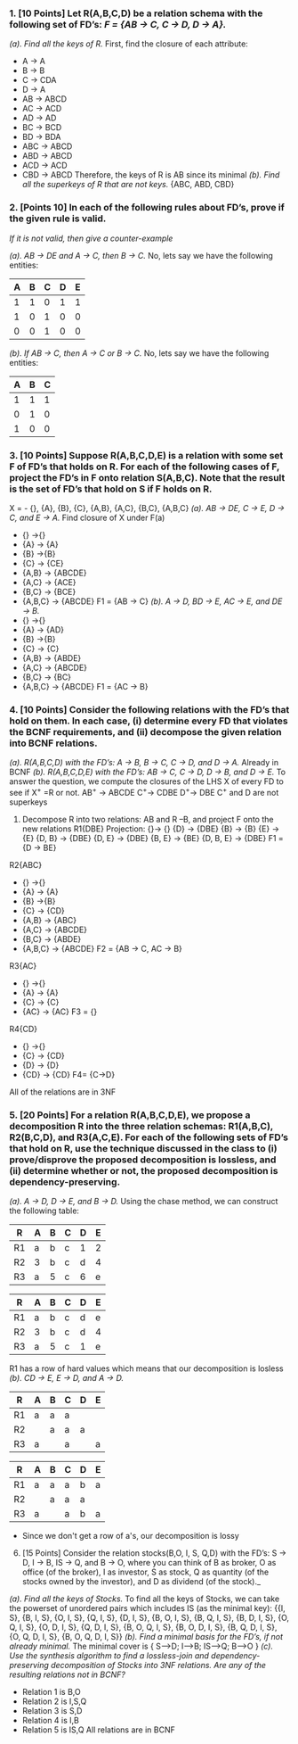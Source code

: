 ### 1. [10 Points] Let R(A,B,C,D) be a relation schema with the following set of FD’s: _F = {AB → C, C → D, D → A}._
_(a). Find all the keys of R._
First, find the closure of each attribute: 
- A -> A
- B -> B
- C -> CDA
- D -> A
- AB -> ABCD
- AC -> ACD
- AD -> AD
- BC -> BCD
- BD -> BDA
- ABC -> ABCD
- ABD -> ABCD
- ACD -> ACD
- CBD -> ABCD 
Therefore, the keys of R is AB since its minimal
_(b). Find all the superkeys of R that are not keys._
{ABC, ABD, CBD}
### 2. [Points 10] In each of the following rules about FD’s, prove if the given rule is valid.

_If it is not valid, then give a counter-example_

_(a). AB → DE and A → C, then B → C._
No, lets say we have the following entities: 

| A 	| B 	| C 	| D 	| E 	|
|---	|---	|---	|---	|---	|
| 1 	| 1 	| 0 	| 1 	| 1 	|
| 1 	| 0 	| 1 	| 0 	| 0 	|
| 0 	| 0 	| 1 	| 0 	| 0 	|
_(b). If AB → C, then A → C or B → C._
No, lets say we have the following entities: 

| A 	| B 	| C 	|
|---	|---	|---	|
| 1 	| 1 	| 1 	|
| 0 	| 1 	| 0 	|
| 1 	| 0 	| 0 	|
### 3. [10 Points] Suppose R(A,B,C,D,E) is a relation with some set F of FD’s that holds on R. For each of the following cases of F, project the FD’s in F onto relation S(A,B,C). Note that the result is the set of FD’s that hold on S if F holds on R.
X = -   {}, {A}, {B}, {C}, {A,B}, {A,C}, {B,C}, {A,B,C}
_(a). AB → DE, C → E, D → C, and E → A._
Find closure of X under F(a)
- {} ->{}  
- {A} -> {A} 
- {B} ->{B}
- {C} -> {CE}
- {A,B} -> {ABCDE}
- {A,C} -> {ACE}
- {B,C} -> {BCE}
- {A,B,C} -> {ABCDE}
F1 = {AB -> C}
_(b). A → D, BD → E, AC → E, and DE → B._
- {} ->{}  
- {A} -> {AD} 
- {B} ->{B}
- {C} -> {C}
- {A,B} -> {ABDE}
- {A,C} -> {ABCDE}
- {B,C} -> {BC}
- {A,B,C} -> {ABCDE}
F1 = {AC -> B}
### 4. [10 Points] Consider the following relations with the FD’s that hold on them. In each case, (i) determine every FD that violates the BCNF requirements, and (ii) decompose the given relation into BCNF relations.

_(a). R(A,B,C,D) with the FD’s: A → B, B → C, C → D, and D → A._
Already in BCNF 
_(b). R(A,B,C,D,E) with the FD’s: AB → C, C → D, D → B, and D → E._
To answer the question, we compute the closures of the LHS X of every FD to see if X$^{+}$ =R or not.
AB$^{+}$ -> ABCDE
C$^{+}$-> CDBE
D$^{+}$-> DBE
C$^{+}$ and D are not superkeys 

1. Decompose R into two relations: AB and R –B, and project F onto the new relations
R1{DBE} 
Projection: 
{}-> {}
{D} -> {DBE}
{B} ->  {B}
{E} -> {E}
{D, B} -> {DBE}
{D, E} -> {DBE}
{B, E} -> {BE}
{D, B, E} -> {DBE}
F1 = {D -> BE}

R2{ABC} 
- {} ->{}  
- {A} -> {A} 
- {B} ->{B}
- {C} -> {CD}
- {A,B} -> {ABC}
- {A,C} -> {ABCDE}
- {B,C} -> {ABDE}
- {A,B,C} -> {ABCDE}
F2 = {AB -> C, AC -> B}

R3{AC}
- {} ->{}  
- {A} -> {A} 
- {C} -> {C} 
- {AC} -> {AC} 
F3 = {}

R4{CD}
- {} ->{}  
- {C} -> {CD} 
- {D} -> {D} 
- {CD} -> {CD}
F4= {C->D}

All of the relations are in 3NF
### 5. [20 Points] For a relation R(A,B,C,D,E), we propose a decomposition R into the three relation schemas: R1(A,B,C), R2(B,C,D), and R3(A,C,E). For each of the following sets of FD’s that hold on R, use the technique discussed in the class to (i) prove/disprove the proposed decomposition is lossless, and (ii) determine whether or not, the proposed decomposition is dependency-preserving.

_(a). A → D, D → E, and B → D._
Using the chase method, we can construct the following table: 

| R  | A | B | C | D | E |
|----|---|---|---|---|---|
| R1 | a | b | c | 1 | 2 |
| R2 | 3 | b | c | d | 4 |
| R3 | a | 5 | c | 6 | e |

| R  | A | B | C | D | E |
|----|---|---|---|---|---|
| R1 | a | b | c | d | e |
| R2 | 3 | b | c | d | 4 |
| R3 | a | 5 | c | 1 | e |

R1 has a row of hard values which means that our decomposition is losless
_(b). CD → E, E → D, and A → D._

| R  | A | B | C | D | E |
|----|---|---|---|---|---|
| R1 | a | a | a |  |  |
| R2 |  | a | a | a |  |
| R3 | a |  | a |  | a |

| R  | A | B | C | D | E |
|----|---|---|---|---|---|
| R1 | a | a | a | b | a |
| R2 |  | a | a | a |  |
| R3 | a |  | a | b | a |
- Since we don't get a row of a's, our decomposition is lossy

6. [15 Points] Consider the relation stocks(B,O, I, S, Q,D) with the FD’s: S → D, I → B, IS → Q, and B → O, where you can think of B as broker, O as office (of the broker), I as investor, S as stock, Q as quantity (of the stocks owned by the investor), and D as dividend (of the stock)._

_(a). Find all the keys of Stocks._
To find all the keys of Stocks, we can take the powerset of unordered pairs which includes IS (as the minimal key): {{I, S}, {B, I, S}, {O, I, S}, {Q, I, S}, {D, I, S}, {B, O, I, S}, {B, Q, I, S}, {B, D, I, S}, {O, Q, I, S}, {O, D, I, S}, {Q, D, I, S}, {B, O, Q, I, S}, {B, O, D, I, S}, {B, Q, D, I, S}, {O, Q, D, I, S}, {B, O, Q, D, I, S}}
_(b). Find a minimal basis for the FD’s, if not already minimal._
The minimal cover is { S-->D; I-->B; IS-->Q; B-->O }
_(c). Use the synthesis algorithm to find a lossless-join and dependency-preserving_
_decomposition of Stocks into 3NF relations. Are any of the resulting relations_
_not in BCNF?_
-   Relation 1 is B,O
-   Relation 2 is I,S,Q
-   Relation 3 is S,D
-   Relation 4 is I,B
-   Relation 5 is IS,Q
All relations are in BCNF 

